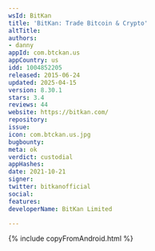 ```yaml
---
wsId: BitKan
title: 'BitKan: Trade Bitcoin & Crypto'
altTitle: 
authors:
- danny
appId: com.btckan.us
appCountry: us
idd: 1004852205
released: 2015-06-24
updated: 2025-04-15
version: 8.30.1
stars: 3.4
reviews: 44
website: https://bitkan.com/
repository: 
issue: 
icon: com.btckan.us.jpg
bugbounty: 
meta: ok
verdict: custodial
appHashes: 
date: 2021-10-21
signer: 
twitter: bitkanofficial
social: 
features: 
developerName: BitKan Limited

---
```


{% include copyFromAndroid.html %}
